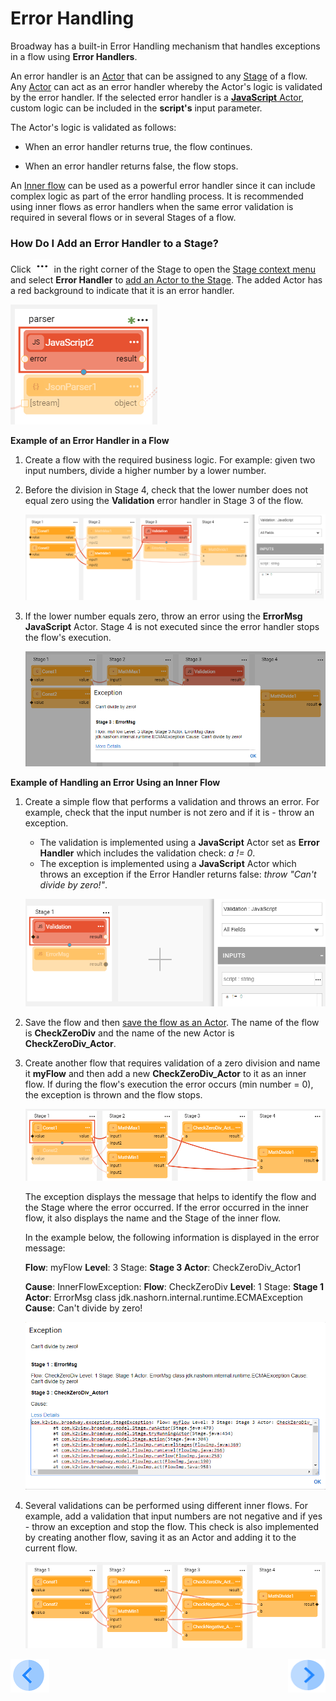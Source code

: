 #  Error Handling

Broadway has a built-in Error Handling mechanism that handles exceptions in a flow using **Error Handlers**. 

An error handler is an [Actor](03_broadway_actor.md) that can be assigned to any [Stage](19_broadway_flow_stages.md) of a flow. Any [Actor](03_broadway_actor.md) can act as an error handler whereby the Actor's logic is validated by the error handler. If the selected error handler is a [**JavaScript** Actor](actors/01_javascript_actor.md), custom logic can be included in the **script's** input parameter.

The Actor's logic is validated as follows:

- When an error handler returns true, the flow continues.

- When an error handler returns false, the flow stops.

An [Inner flow](22_broadway_flow_inner_flows.md) can be used as a powerful error handler since it can include complex logic as part of the error handling process. It is recommended using inner flows as error handlers when the same error validation is required in several flows or in several Stages of a flow.

### How Do I Add an Error Handler to a Stage?

Click ![image](images/99_19_dots.PNG) in the right corner of the Stage to open the [Stage context menu](18_broadway_flow_window.md#stage-context-menu) and select **Error Handler** to [add an Actor to the Stage](03_broadway_actor.md#how-do-i-add-actor-to-stage). The added Actor has a red background to indicate that it is an error handler.

![image](images/99_24_01.PNG)

**Example of an Error Handler in a Flow** 

1. Create a flow with the required business logic. For example: given two input numbers, divide a higher number by a lower number. 

2. Before the division in Stage 4, check that the lower number does not equal zero using the **Validation** error handler in Stage 3 of the flow. 

   ![image](images/99_24_02.PNG)

3. If the lower number equals zero, throw an error using the **ErrorMsg** **JavaScript** Actor. Stage 4 is not executed since the error handler stops the flow's execution. 

   ![image](images/99_24_03.PNG)



**Example of Handling an Error Using an Inner Flow**

1. Create a simple flow that performs a validation and throws an error. For example, check that the input number is not zero and if it is - throw an exception. 

   - The validation is implemented using a **JavaScript** Actor set as **Error Handler** which includes the validation check: *a != 0*.
   - The exception is implemented using a **JavaScript** Actor which throws an exception if the Error Handler returns false: *throw "Can't divide by zero!"*.

   ![image](images/99_24_04.PNG)

2. Save the flow and then [save the flow as an Actor](22_broadway_flow_inner_flows.md#save-as-actor). The name of the flow is **CheckZeroDiv** and the name of the new Actor is **CheckZeroDiv_Actor**.

3. Create another flow that requires validation of a zero division and name it **myFlow** and then add a new **CheckZeroDiv_Actor** to it as an inner flow. If during the flow's execution the error occurs (min number = 0), the exception is thrown and the flow stops.

   ![image](images/99_24_05.PNG)

   The exception displays the message that helps to identify the flow and the Stage where the error occurred. If the error occurred in the inner flow, it also displays the name and the Stage of the inner flow.

   In the example below, the following information is displayed in the error message:

   **Flow**: myFlow **Level**: 3 Stage: **Stage 3 Actor**: CheckZeroDiv_Actor1  

   **Cause**:  InnerFlowException: **Flow**: CheckZeroDiv **Level**: 1 Stage: **Stage 1 Actor**: ErrorMsg  class jdk.nashorn.internal.runtime.ECMAException **Cause**: Can't divide by zero!

   <img src="images/99_24_06.png"/>

4. Several validations can be performed using different inner flows. For example, add a validation that input numbers are not negative and if yes - throw an exception and stop the flow. This check is also implemented by creating another flow, saving it as an Actor and adding it to the current flow.

   <img src="images/99_24_07.PNG"/>

   

[![Previous](/articles/images/Previous.png)](23_transactions.md)[<img align="right" width="60" height="54" src="/articles/images/Next.png">](25_broadway_flow_window_run_and_debug_flow.md)

